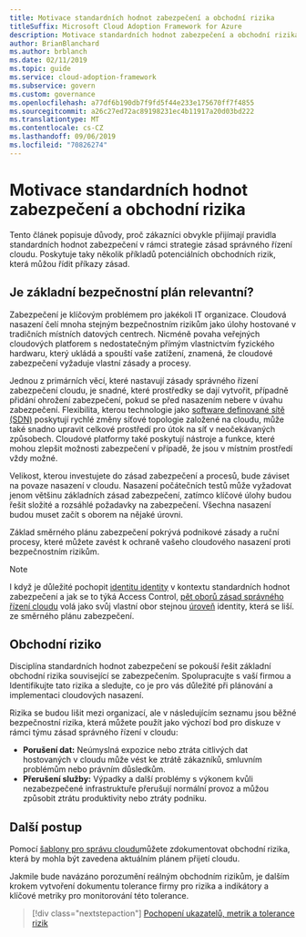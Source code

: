 ```yaml
---
title: Motivace standardních hodnot zabezpečení a obchodní rizika
titleSuffix: Microsoft Cloud Adoption Framework for Azure
description: Motivace standardních hodnot zabezpečení a obchodní rizika
author: BrianBlanchard
ms.author: brblanch
ms.date: 02/11/2019
ms.topic: guide
ms.service: cloud-adoption-framework
ms.subservice: govern
ms.custom: governance
ms.openlocfilehash: a77df6b190db7f9fd5f44e233e175670ff7f4855
ms.sourcegitcommit: a26c27ed72ac89198231ec4b11917a20d03bd222
ms.translationtype: MT
ms.contentlocale: cs-CZ
ms.lasthandoff: 09/06/2019
ms.locfileid: "70826274"
---
```

# <a name="security-baseline-motivations-and-business-risks"></a>Motivace standardních hodnot zabezpečení a obchodní rizika

Tento článek popisuje důvody, proč zákazníci obvykle přijímají pravidla standardních hodnot zabezpečení v rámci strategie zásad správného řízení cloudu. Poskytuje taky několik příkladů potenciálních obchodních rizik, která můžou řídit příkazy zásad.

<!-- markdownlint-disable MD026 -->

## <a name="is-a-security-baseline-relevant"></a>Je základní bezpečnostní plán relevantní?

Zabezpečení je klíčovým problémem pro jakékoli IT organizace. Cloudová nasazení čelí mnoha stejným bezpečnostním rizikům jako úlohy hostované v tradičních místních datových centrech. Nicméně povaha veřejných cloudových platforem s nedostatečným přímým vlastnictvím fyzického hardwaru, který ukládá a spouští vaše zatížení, znamená, že cloudové zabezpečení vyžaduje vlastní zásady a procesy.

Jednou z primárních věcí, které nastavují zásady správného řízení zabezpečení cloudu, je snadné, které prostředky se dají vytvořit, případně přidání ohrožení zabezpečení, pokud se před nasazením nebere v úvahu zabezpečení. Flexibilita, kterou technologie jako [software definované sítě (SDN)](../../decision-guides/software-defined-network/index.md) poskytují rychlé změny síťové topologie založené na cloudu, může také snadno upravit celkové prostředí pro útok na síť v neočekávaných způsobech. Cloudové platformy také poskytují nástroje a funkce, které mohou zlepšit možnosti zabezpečení v případě, že jsou v místním prostředí vždy možné.

Velikost, kterou investujete do zásad zabezpečení a procesů, bude záviset na povaze nasazení v cloudu. Nasazení počátečních testů může vyžadovat jenom většinu základních zásad zabezpečení, zatímco klíčové úlohy budou řešit složité a rozsáhlé požadavky na zabezpečení. Všechna nasazení budou muset začít s oborem na nějaké úrovni.

Základ směrného plánu zabezpečení pokrývá podnikové zásady a ruční procesy, které můžete zavést k ochraně vašeho cloudového nasazení proti bezpečnostním rizikům.

> [!NOTE]
>I když je důležité pochopit [identitu identity](../identity-baseline/index.md) v kontextu standardních hodnot zabezpečení a jak se to týká Access Control, [pět oborů zásad správného řízení cloudu](../index.md) volá jako svůj vlastní obor stejnou [úroveň](../identity-baseline/index.md) identity, která se liší. ze směrného plánu zabezpečení.

## <a name="business-risk"></a>Obchodní riziko

Disciplína standardních hodnot zabezpečení se pokouší řešit základní obchodní rizika související se zabezpečením. Spolupracujte s vaší firmou a Identifikujte tato rizika a sledujte, co je pro vás důležité při plánování a implementaci cloudových nasazení.

Rizika se budou lišit mezi organizací, ale v následujícím seznamu jsou běžné bezpečnostní rizika, která můžete použít jako výchozí bod pro diskuze v rámci týmu zásad správného řízení v cloudu:

- **Porušení dat:** Neúmyslná expozice nebo ztráta citlivých dat hostovaných v cloudu může vést ke ztrátě zákazníků, smluvním problémům nebo právním důsledkům.
- **Přerušení služby:** Výpadky a další problémy s výkonem kvůli nezabezpečené infrastruktuře přerušují normální provoz a můžou způsobit ztrátu produktivity nebo ztráty podniku.

## <a name="next-steps"></a>Další postup

Pomocí [šablony pro správu cloudu](./template.md)můžete zdokumentovat obchodní rizika, která by mohla být zavedena aktuálním plánem přijetí cloudu.

Jakmile bude navázáno porozumění reálným obchodním rizikům, je dalším krokem vytvoření dokumentu tolerance firmy pro rizika a indikátory a klíčové metriky pro monitorování této tolerance.

> [!div class="nextstepaction"]
> [Pochopení ukazatelů, metrik a tolerance rizik](./metrics-tolerance.md)
